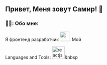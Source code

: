 ## Привет, Меня зовут Самир! 👋

### 👨‍💻: Обо мне:

Я фронтенд разработчик <img src="https://media.giphy.com/media/WUIplcMpOCEmTGBtBW/giphy.gif" width="30px">. Мой

Languages and Tools:
<img src="https://github.com/devicons/blob/master/icons/react/react-original.svg" title="reactjs" alt="reactjs" width="40" height="40"/>&nbsp 
